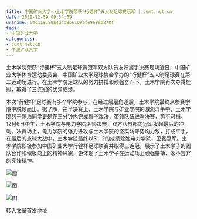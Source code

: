 ```yaml
---
title: 中国矿业大学->土木学院荣获“行健杯”五人制足球赛冠军 | cumt.net.cn
date: 2019-12-09 09:34:09
urlname: 64c119589b4d4d8b6169afe9699b278f
tags: 
- 中国矿业大学
categories:
- cumt.net.cn
- 中国矿业大学
---
```

土木学院荣获“行健杯”五人制足球赛冠军双方队员友好握手决赛现场近日，中国矿业大学体育运动委员会、中国矿业大学足球协会举办的“行健杯”五人制足球赛在第二运动场进行。在土木学院足球队的努力拼搏和顽强奋斗下，土木学院再次夺得桂冠，取得了三连冠的优异成绩。

本次“行健杯“足球赛有多个学院参与，在经过层层角逐后，土木学院最终从参赛学院中脱颖而出。据了解，在半决赛上，土木学院与矿业学院的激烈斗争中，土木学院的于鹏浩同学更是在三分钟内完成帽子戏法，带领队伍进军决赛，势不可挡。12月6日中午，土木学院与电力学院会师决赛，双方队员都向冠军发起最后的冲刺。决赛场上，电力学院的强力进攻与土木学院的坚实防守势均力敌，打成平手，在最后的点球大战中，土木学院最终以3：2的成绩险胜电力学院，卫冕冠军。土木学院积极参加中国矿业大学行健杯足球联赛并取得三连冠，展示了土木学子的团队合作和积极向上的精神风貌，更体现了土木学子在运动场上顽强拼搏、永不言弃的竞技精神。

![图](http://xwzx.cumt.edu.cn/_upload/article/images/e5/73/87a4626d47b5ac2639edeb66bde9/ab4b960e-1679-42c6-94e8-3139f846e6a7.jpg)

![图](http://xwzx.cumt.edu.cn/_upload/article/images/e5/73/87a4626d47b5ac2639edeb66bde9/f2f6a7e0-be05-41d1-a522-2f4cb832bfdb.jpg)

![图](http://xwzx.cumt.edu.cn/_upload/article/images/e5/73/87a4626d47b5ac2639edeb66bde9/5fa5d948-b5c3-43ee-90f9-a46caabd09e5.jpg)

[转入文章首发地址](http://xwzx.cumt.edu.cn/71/5d/c523a553309/page.htm)